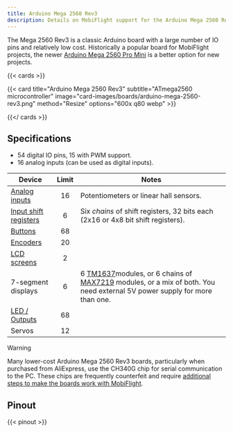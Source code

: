 ```yaml
---
title: Arduino Mega 2560 Rev3
description: Details on MobiFlight support for the Arduino Mega 2560 Rev3
---
```


The Mega 2560 Rev3 is a classic Arduino board with a large number of IO pins and relatively low cost. Historically a popular board for MobiFlight projects, the newer [Arduino Mega 2560 Pro Mini](../arduino-mega-2560-pro-mini) is a better option for new projects.

{{< cards >}}

{{< card title="Arduino Mega 2560 Rev3" subtitle="ATmega2560 microcontroller" image="card-images/boards/arduino-mega-2560-rev3.png" method="Resize" options="600x q80 webp" >}}

{{</ cards >}}

## Specifications

- 54 digital IO pins, 15 with PWM support.
- 16 analog inputs (can be used as digital inputs).

| Device | Limit | Notes |
| ------------- | :-----------: | ----------- |
| [Analog inputs](/devices/potentiometer/) | 16 | Potentiometers or linear hall sensors. |
| [Input shift registers](/devices/input-shift-register/) | 6 | Six *chains* of shift registers, 32 bits each (2x16 or 4x8 bit shift registers). |
| [Buttons](/devices/button-switch/) | 68 |
| [Encoders](/devices/encoder/) | 20 |
| [LCD screens](/devices/lcd-display/) | 2 | |
| 7-segment displays | 6 | 6 [TM1637](/devices/seven-segment-tm1637/)modules, or 6 chains of [MAX7219](/devices/seven-segment-max7219/) modules, or a mix of both. You need external 5V power supply for more than one. |
| [LED / Outputs](/devices/led/) | 68 | |
| Servos | 12 | |

> [!WARNING]
> Many lower-cost Arduino Mega 2560 Rev3 boards, particularly when purchased from AliExpress, use the CH340G chip
> for serial communication to the PC. These chips are frequently counterfeit and require
> [additional steps to make the boards work with MobiFlight](https://www.badcasserole.com/arduino-nano-with-ch340-chips-connection-issues/).

## Pinout

{{< pinout >}}


